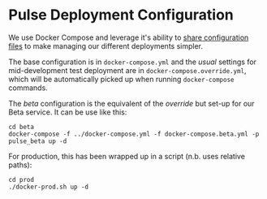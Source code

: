 Pulse Deployment Configuration
==============================

We use Docker Compose and leverage it's ability to [share configuration files](https://docs.docker.com/compose/extends/) to make managing our different deployments simpler.

The base configuration is in `docker-compose.yml` and the _usual_ settings for mid-development test deployment are in `docker-compose.override.yml`, which will be automatically picked up when running `docker-compose` commands.

The _beta_ configuration is the equivalent of the _override_ but set-up for our Beta service. It can be use like this:

    cd beta
    docker-compose -f ../docker-compose.yml -f docker-compose.beta.yml -p pulse_beta up -d

For production, this has been wrapped up in a script (n.b. uses relative paths):

    cd prod
    ./docker-prod.sh up -d



